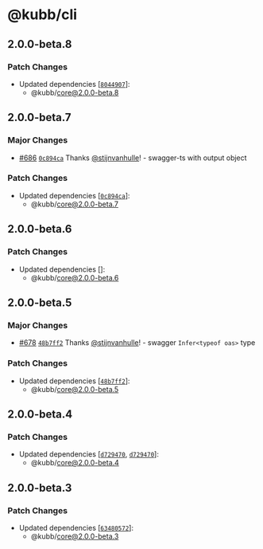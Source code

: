 # @kubb/cli

## 2.0.0-beta.8

### Patch Changes

- Updated dependencies [[`8044907`](https://github.com/kubb-project/kubb/commit/8044907f560f1e9a6120df259568b9213a4f1e4a)]:
  - @kubb/core@2.0.0-beta.8

## 2.0.0-beta.7

### Major Changes

- [#686](https://github.com/kubb-project/kubb/pull/686) [`0c894ca`](https://github.com/kubb-project/kubb/commit/0c894ca935045272a3427ed5646a83184646e354) Thanks [@stijnvanhulle](https://github.com/stijnvanhulle)! - swagger-ts with output object

### Patch Changes

- Updated dependencies [[`0c894ca`](https://github.com/kubb-project/kubb/commit/0c894ca935045272a3427ed5646a83184646e354)]:
  - @kubb/core@2.0.0-beta.7

## 2.0.0-beta.6

### Patch Changes

- Updated dependencies []:
  - @kubb/core@2.0.0-beta.6

## 2.0.0-beta.5

### Major Changes

- [#678](https://github.com/kubb-project/kubb/pull/678) [`48b7ff2`](https://github.com/kubb-project/kubb/commit/48b7ff246a3459bb7a9be6d430407c2538d3b2eb) Thanks [@stijnvanhulle](https://github.com/stijnvanhulle)! - swagger `Infer<typeof oas>` type

### Patch Changes

- Updated dependencies [[`48b7ff2`](https://github.com/kubb-project/kubb/commit/48b7ff246a3459bb7a9be6d430407c2538d3b2eb)]:
  - @kubb/core@2.0.0-beta.5

## 2.0.0-beta.4

### Patch Changes

- Updated dependencies [[`d729470`](https://github.com/kubb-project/kubb/commit/d729470b74121eef6776649654921ce61b35da51), [`d729470`](https://github.com/kubb-project/kubb/commit/d729470b74121eef6776649654921ce61b35da51)]:
  - @kubb/core@2.0.0-beta.4

## 2.0.0-beta.3

### Patch Changes

- Updated dependencies [[`63480572`](https://github.com/kubb-project/kubb/commit/634805723409381eace8e68fd5f2eab6f737dd7a)]:
  - @kubb/core@2.0.0-beta.3
